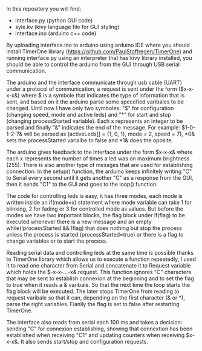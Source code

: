 In this repository you will find:
- interface.py (python GUI code)
- syle.kv (kivy language file for GUI styling)
- interface.ino (arduino c++ code)

By uploading interface.ino to arduino using arduino IDE where you should install TimerOne library (https://github.com/PaulStoffregen/TimerOne) and running interface.py using an interpreter that has kivy library installed, you should be able to control the arduino from the GUI through USB serial communication.

  The arduino and the interface communicate through usb cable (UART) under a protocol of communication, a request is sent under the form ($x-x-x-x&) where $ is a symbole that indicates the type of information that is sent, and based on it the arduino parse some specefied varibales to be changed. Until now I have only two symboles: "$" for configuration (changing speed, mode and active leds) and "*" for start and stop (changing processStarted variable). Each x represents an integer to be parsed and finally "&" indicates the end of the message. For example: $1-0-1-2-7& will be parsed as (activeLeds[] = {1, 0, 1}, mode = 2, speed = 7), *0& sets the processStarted varialbe to false and *1& does the oposite.
  
  The arduino gives feedback to the interface under the form $x-x-x& where each x represents the number of times a led was on maximum brightness (255). There is also another type of messges that are used for establishing connection: In the setup() function, the arduino keeps infinitely writing "C" to Serial every second until it gets another "C" as a response from the GUI, then it sends "C1" to the GUI and goes to the loop() function.
  
  The code for controlling leds is easy, it has three modes, each mode is written inside an if(mode=x) statement where mode variable can take 1 for blinking, 2 for fading or 3 for controlled mode as values. But before the modes we have two important blocks, the flag block under if(flag) to be executed whenever there is a new message and an empty while(!processStarted && !flag) that does nothing but stop the process unless the process is started (processStarted=true) or there is a flag to change variables or to start the process.
  
  Reading serial data and controlling leds at the same time is possible thanks to TimerOne library which allows us to execute a function repeatedly, I used it to read one character from Serial and concatenate it to Request variable which holds the $-x-x-...-x& request. This function ignores "C" characters that may be sent to establish connexion at the beginning and to set the flag to true when it reads a & varibale. So that the next time the loop starts the flag block will be executed. The later stops TimerOne from reading to request varibale so that it can, depending on the first character (& or *), parse the right variables. Fianlly the flag is set to false after restarting TimerOne.
  
  The interface also reads from serial each 100 ms and takes a decision: sending "C" for connexion establishing, showing that connextion has been established when receiving "C1" and updating counters when receiving $x-x-x&. It also sends start/stop and configuration requests.
